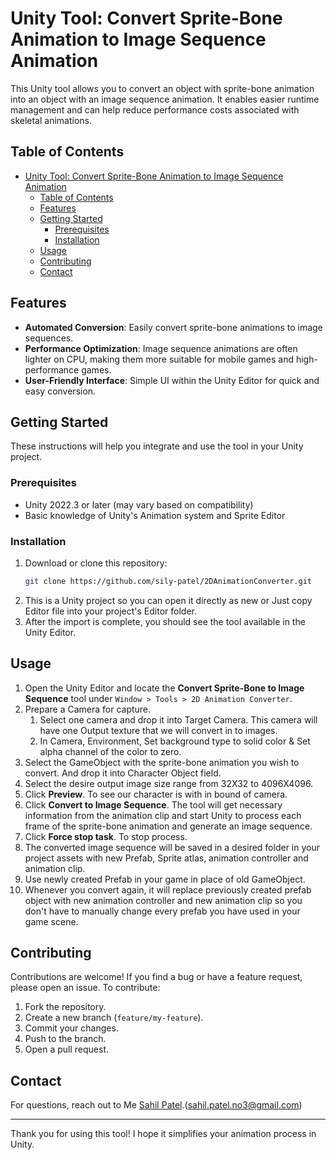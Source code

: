# Unity Tool: Convert Sprite-Bone Animation to Image Sequence Animation

This Unity tool allows you to convert an object with sprite-bone animation into an object with an image sequence animation. It enables easier runtime management and can help reduce performance costs associated with skeletal animations.

## Table of Contents
- [Unity Tool: Convert Sprite-Bone Animation to Image Sequence Animation](#unity-tool-convert-sprite-bone-animation-to-image-sequence-animation)
  - [Table of Contents](#table-of-contents)
  - [Features](#features)
  - [Getting Started](#getting-started)
    - [Prerequisites](#prerequisites)
    - [Installation](#installation)
  - [Usage](#usage)
  - [Contributing](#contributing)
  - [Contact](#contact)

## Features
- **Automated Conversion**: Easily convert sprite-bone animations to image sequences.
- **Performance Optimization**: Image sequence animations are often lighter on CPU, making them more suitable for mobile games and high-performance games.
- **User-Friendly Interface**: Simple UI within the Unity Editor for quick and easy conversion.

## Getting Started
These instructions will help you integrate and use the tool in your Unity project.

### Prerequisites
- Unity 2022.3 or later (may vary based on compatibility)
- Basic knowledge of Unity's Animation system and Sprite Editor

### Installation
1. Download or clone this repository:
    ```bash
    git clone https://github.com/sily-patel/2DAnimationConverter.git
    ```
2. This is a Unity project so you can open it directly as new or Just copy Editor file into your project's Editor folder.
3. After the import is complete, you should see the tool available in the Unity Editor.

## Usage
1. Open the Unity Editor and locate the **Convert Sprite-Bone to Image Sequence** tool under `Window > Tools > 2D Animation Converter`.
2. Prepare a Camera for capture.
   1.  Select one camera and drop it into Target Camera. This camera will have one Output texture that we will convert in to images.
   2.  In Camera, Environment, Set background type to solid color & Set alpha channel of the color to zero.
3. Select the GameObject with the sprite-bone animation you wish to convert. And drop it into Character Object field.
4. Select the desire output image size range from 32X32 to 4096X4096.
5. Click **Preview**. To see our character is with in bound of camera.
6. Click **Convert to Image Sequence**. The tool will get necessary information from the animation clip and start Unity to process each frame of the sprite-bone animation and generate an image sequence.
7. Click **Force stop task**. To stop process.
8. The converted image sequence will be saved in a desired folder in your project assets with new Prefab, Sprite atlas, animation controller and animation clip.
9. Use newly created Prefab in your game in place of old GameObject.
10. Whenever you convert again, it will replace previously created prefab object with new animation controller and new animation clip so you don't have to manually change every prefab you have used in your game scene. 

## Contributing
Contributions are welcome! If you find a bug or have a feature request, please open an issue. To contribute:
1. Fork the repository.
2. Create a new branch (`feature/my-feature`).
3. Commit your changes.
4. Push to the branch.
5. Open a pull request.


## Contact
For questions, reach out to Me [Sahil Patel](https://www.linkedin.com/in/sahil-patel-6ba064270).(sahil.patel.no3@gmail.com)

---

Thank you for using this tool! I hope it simplifies your animation process in Unity.
